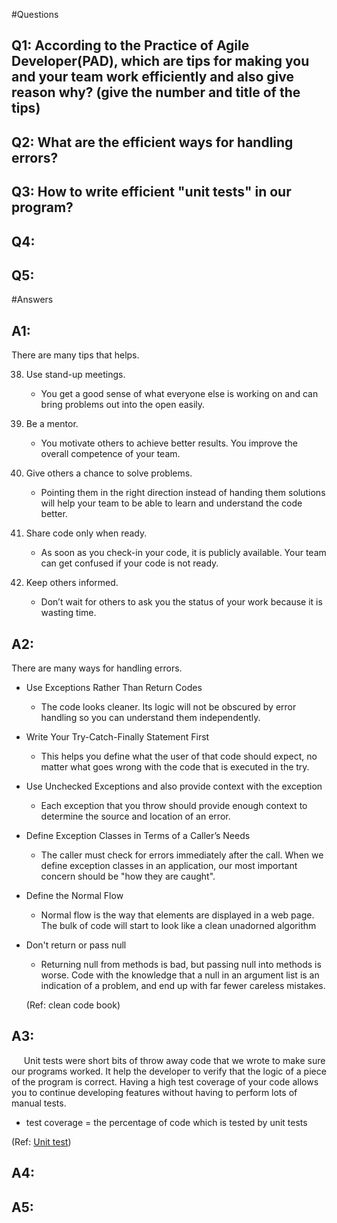 #Questions

## Q1: According to the Practice of Agile Developer(PAD), which are tips for making you and your team work efficiently and also give reason why? (give the number and title of the tips)

## Q2: What are the efficient ways for handling errors?

## Q3: How to write efficient "unit tests" in our program?

## Q4:

## Q5:

#Answers

## A1:

 There are many tips that helps.

38. Use stand-up meetings.
	- You get a good sense of what everyone else is working on and can bring problems out into the open easily.
 	
41. Be a mentor.
	- You motivate others to achieve better results. You improve the overall competence of your team.

42. Give others a chance to solve problems.
	- Pointing them in the right direction instead of handing them solutions will help your team to be able to learn and understand the code better.
	
43. Share code only when ready.
	- As soon as you check-in your code, it is publicly available. Your team can get confused if your code is not ready. 
 
45. Keep others informed.
	- Don’t wait for others to ask you the status of your work because it is wasting time.

## A2:

There are many ways for handling errors.

 * Use Exceptions Rather Than Return Codes
 	- The code looks cleaner. Its logic will not be obscured by error handling so you can understand them independently.
 
 * Write Your Try-Catch-Finally Statement First
 	- This helps you define what the user of that code should expect, no matter what goes wrong with the code that is executed in the try.
 
 * Use Unchecked Exceptions and also provide context with the exception
 	- Each exception that you throw should provide enough context to determine the source and location of an error.
 
 * Define Exception Classes in Terms of a Caller’s Needs
 	- The caller must check for errors immediately after the call. When we define exception classes in an application, our most important concern should be "how they are caught".
 	
 * Define the Normal Flow
 	- Normal flow is the way that elements are displayed in a web page. The bulk of code will start to look like a clean
unadorned algorithm
 
 * Don't return or pass null
 	- Returning null from methods is bad, but passing null into methods is worse. Code with the knowledge that a null in an argument list is an indication of a problem, and end up with far fewer careless mistakes.
 	
 	(Ref: clean code book)

## A3:

&nbsp;&nbsp;&nbsp;&nbsp; Unit tests were short bits of throw away code that we wrote to make sure our programs worked. It help the developer to verify that the logic of a piece of the program is correct. Having a high test coverage of your code allows you to continue developing features without having to perform lots of manual tests.
   
   * test coverage = the percentage of code which is tested by unit tests
   
   (Ref: [Unit test](http://www.vogella.com/tutorials/JUnit/article.html#junit_testfixture))

## A4:


## A5: